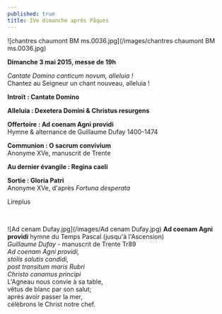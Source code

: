 ```yaml
---
published: true
title: IVe dimanche après Pâques
---
```


![chantres chaumont BM ms.0036.jpg](/images/chantres chaumont BM ms.0036.jpg)

**Dimanche 3 mai 2015, messe de 19h**  

*Cantate Domino canticum novum, alleluia !*  
Chantez au Seigneur un chant nouveau, alleluia !

**Introït : Cantate Domino**  

**Alleluia : Dexetera Domini & Christus resurgens**  

**Offertoire : Ad coenam Agni providi**  
Hymne & alternance de Guillaume Dufay 1400-1474

**Communion : O sacrum convivium**  
Anonyme XVe, manuscrit de Trente

**Au dernier évangile : Regina caeli**  

**Sortie : Gloria Patri**  
Anonyme XVe, d'après *Fortuna desperata*  

Lireplus

&nbsp;

![Ad cenam Dufay.jpg](/images/Ad cenam Dufay.jpg)
**Ad coenam Agni providi** hymne du Temps Pascal (jusqu'à l'Ascension)  
*Guillaume Dufay* - manuscrit de Trente Tr89  
*Ad coenam Agni providi,  
stolis salutis candidi,  
post transitum maris Rubri  
Christo canamus principi*  
L'Agneau nous convie à sa table,  
vêtus de blanc par son salut;  
après avoir passer la mer,  
célèbrons le Christ notre chef.